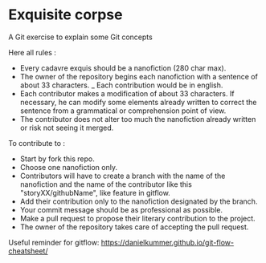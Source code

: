 # Exquisite corpse

A Git exercise to explain some Git concepts 

Here all rules :
- Every cadavre exquis should be a nanofiction (280 char max).
- The owner of the repository begins each nanofiction with a sentence of about 33 characters.
_ Each contribution would be in english.
- Each contributor makes a modification of about 33 characters. If necessary, he can modify some elements already written to correct the sentence from a grammatical or comprehension point of view.
- The contributor does not alter too much the nanofiction already written or risk not seeing it merged.

To contribute to :
- Start by fork this repo.
- Choose one nanofiction only.
- Contributors will have to create a branch with the name of the nanofiction and the name of the contributor like this "storyXX/githubName", like feature in gitflow.
- Add their contribution only to the nanofiction designated by the branch.
- Your commit message should be as professional as possible.
- Make a pull request to propose their literary contribution to the project.
- The owner of the repository takes care of accepting the pull request.

Useful reminder for gitflow: 
https://danielkummer.github.io/git-flow-cheatsheet/
